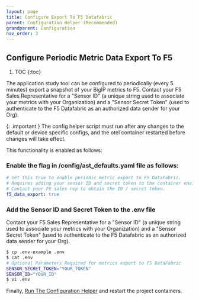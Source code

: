 ```yaml
---
layout: page
title: Configure Export To F5 Datafabric
parent: Configuration Helper (Recommended)
grandparent: Configuration
nav_order: 3
---
```


## Configure Periodic Metric Data Export To F5

1. TOC
{:toc}

The application study tool can be configured to periodically (every 5 minutes) export a snapshot of your
BigIP metrics to F5. Contact your F5 Sales Representative for a "Sensor ID" (a unique string used to 
associate your metrics with your Organization) and a "Sensor Secret Token" (used to authenticate to the 
F5 Datafabric as an authorized data sender for your Org).

{: .important }
The config helper script must run after any changes to the default or device specific configs,
and the otel container restarted before changes will take effect.

This functionality is enabled as follows:

### Enable the flag in /config/ast_defaults.yaml file as follows:

```yaml
# Set this true to enable periodic metric export to F5 DataFabric.
# Requires adding your sensor ID and secret token to the container environment (see .env-example).
# Contact your F5 sales rep to obtain the ID / secret token.
f5_data_export: true
```

### Add the Sensor ID and Secret Token to the .env file
Contact your F5 Sales Representative for a "Sensor ID" (a unique string used to 
associate your metrics with your Organization) and a "Sensor Secret Token" (used to authenticate to the 
F5 Datafabric as an authorized data sender for your Org).

```bash
$ cp .env-example .env
$ cat .env
# Optional Parameters Required for metrics export to F5 DataFabric
SENSOR_SECRET_TOKEN="YOUR_TOKEN"
SENSOR_ID="YOUR_ID"
$ vi .env
```

Finally, [Run The Configuration Helper]({{site.baseurl}}/config/config_helper/#run-the-configuration-helper) and restart the project containers.